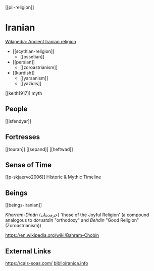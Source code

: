 [[pii-religion]]
# Iranian

[Wikipedia: Ancient Iranian religion](https://en.wikipedia.org/wiki/Ancient-Iranian-religion)




- [[scythian-religion]]
	- [[ossetian]]
- [[persian]]
	- [[zoroastrianism]]
- [[kurdish]]
	- [[yarsanism]]
	- [[yazidis]]



[[keith1917]] myth


## People
[[isfendyar]]

## Fortresses
[[touran]]
[[sepand]]
[[heftwad]]

## Sense of Time
[[p-skjaervo2006]] HIstoric & Mythic Timeline
## Beings
[[beings-iranian]]

*Khorram-Dīnân* (خرمدینان) 'those of the Joyful Religion' (a compound analogous to *dorustdin* "orthodoxy" and *Behdin* "Good Religion" (Zoroastrianism))

https://en.wikipedia.org/wiki/Bahram-Chobin

## External Links
https://cais-soas.com/
[biblioiranica.info](https://www.biblioiranica.info/)